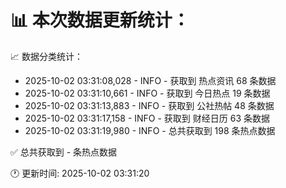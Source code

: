 📊 本次数据更新统计：
==========================

📈 数据分类统计：
- 2025-10-02 03:31:08,028 - INFO - 获取到 热点资讯 68 条数据
- 2025-10-02 03:31:10,661 - INFO - 获取到 今日热点 19 条数据
- 2025-10-02 03:31:13,883 - INFO - 获取到 公社热帖 48 条数据
- 2025-10-02 03:31:17,158 - INFO - 获取到 财经日历 63 条数据
- 2025-10-02 03:31:19,980 - INFO - 总共获取到 198 条热点数据

✅ 总共获取到 - 条热点数据

🕐 更新时间: 2025-10-02 03:31:20
